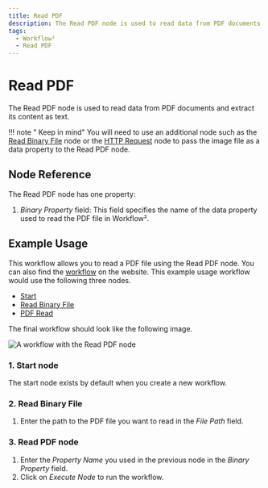 ```yaml
---
title: Read PDF
description: The Read PDF node is used to read data from PDF documents and extract its content as text.
tags:
  - Workflow²
  - Read PDF
---
```


# Read PDF

The Read PDF node is used to read data from PDF documents and extract its content as text.

!!! note " Keep in mind"
    You will need to use an additional node such as the [Read Binary File](/workflow/integrations/core-nodes/n8n-nodes-base.readBinaryFile/) node or the [HTTP Request](/workflow/integrations/core-nodes/n8n-nodes-base.httpRequest/) node to pass the image file as a data property to the Read PDF node.


## Node Reference

The Read PDF node has one property:

1. *Binary Property* field: This field specifies the name of the data property used to read the PDF file in Workflow².

## Example Usage

This workflow allows you to read a PDF file using the Read PDF node. You can also find the [workflow](https://n8n.io/workflows/585) on the website. This example usage workflow would use the following three nodes.
- [Start](/workflow/integrations/core-nodes/n8n-nodes-base.start/)
- [Read Binary File](/workflow/integrations/core-nodes/n8n-nodes-base.readBinaryFile/)
- [PDF Read]()


The final workflow should look like the following image.

![A workflow with the Read PDF node](/_images/integrations/core-nodes/readpdf/workflow.png)

### 1. Start node

The start node exists by default when you create a new workflow.

### 2. Read Binary File
1. Enter the path to the PDF file you want to read in the *File Path* field.

### 3. Read PDF node

1. Enter the *Property Name* you used in the previous node in the *Binary Property* field.
2. Click on *Execute Node* to run the workflow.
